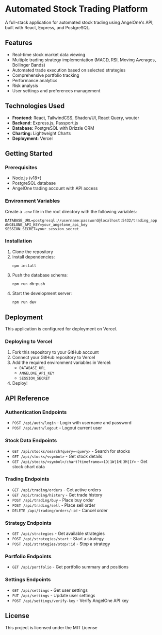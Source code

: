 # Automated Stock Trading Platform

A full-stack application for automated stock trading using AngelOne's API, built with React, Express, and PostgreSQL.

## Features

- Real-time stock market data viewing
- Multiple trading strategy implementation (MACD, RSI, Moving Averages, Bollinger Bands)
- Automated trade execution based on selected strategies
- Comprehensive portfolio tracking
- Performance analytics
- Risk analysis
- User settings and preferences management

## Technologies Used

- **Frontend:** React, TailwindCSS, Shadcn/UI, React Query, wouter
- **Backend:** Express.js, Passport.js
- **Database:** PostgreSQL with Drizzle ORM
- **Charting:** Lightweight Charts
- **Deployment:** Vercel

## Getting Started

### Prerequisites

- Node.js (v18+)
- PostgreSQL database
- AngelOne trading account with API access

### Environment Variables

Create a `.env` file in the root directory with the following variables:

```
DATABASE_URL=postgresql://username:password@localhost:5432/trading_app
ANGELONE_API_KEY=your_angelone_api_key
SESSION_SECRET=your_session_secret
```

### Installation

1. Clone the repository
2. Install dependencies:
   ```bash
   npm install
   ```
3. Push the database schema:
   ```bash
   npm run db:push
   ```
4. Start the development server:
   ```bash
   npm run dev
   ```

## Deployment

This application is configured for deployment on Vercel.

### Deploying to Vercel

1. Fork this repository to your GitHub account
2. Connect your GitHub repository to Vercel
3. Add the required environment variables in Vercel:
   - `DATABASE_URL`
   - `ANGELONE_API_KEY`
   - `SESSION_SECRET`
4. Deploy!

## API Reference

### Authentication Endpoints

- `POST /api/auth/login` - Login with username and password
- `POST /api/auth/logout` - Logout current user

### Stock Data Endpoints

- `GET /api/stocks/search?query=<query>` - Search for stocks
- `GET /api/stocks/<symbol>` - Get stock details
- `GET /api/stocks/<symbol>/chart?timeframe=<1D|1W|1M|3M|1Y>` - Get stock chart data

### Trading Endpoints

- `GET /api/trading/orders` - Get active orders
- `GET /api/trading/history` - Get trade history
- `POST /api/trading/buy` - Place buy order
- `POST /api/trading/sell` - Place sell order
- `DELETE /api/trading/orders/:id` - Cancel order

### Strategy Endpoints

- `GET /api/strategies` - Get available strategies
- `POST /api/strategies/start` - Start a strategy
- `POST /api/strategies/stop/:id` - Stop a strategy

### Portfolio Endpoints

- `GET /api/portfolio` - Get portfolio summary and positions

### Settings Endpoints

- `GET /api/settings` - Get user settings
- `PUT /api/settings` - Update user settings
- `POST /api/settings/verify-key` - Verify AngelOne API key

## License

This project is licensed under the MIT License
